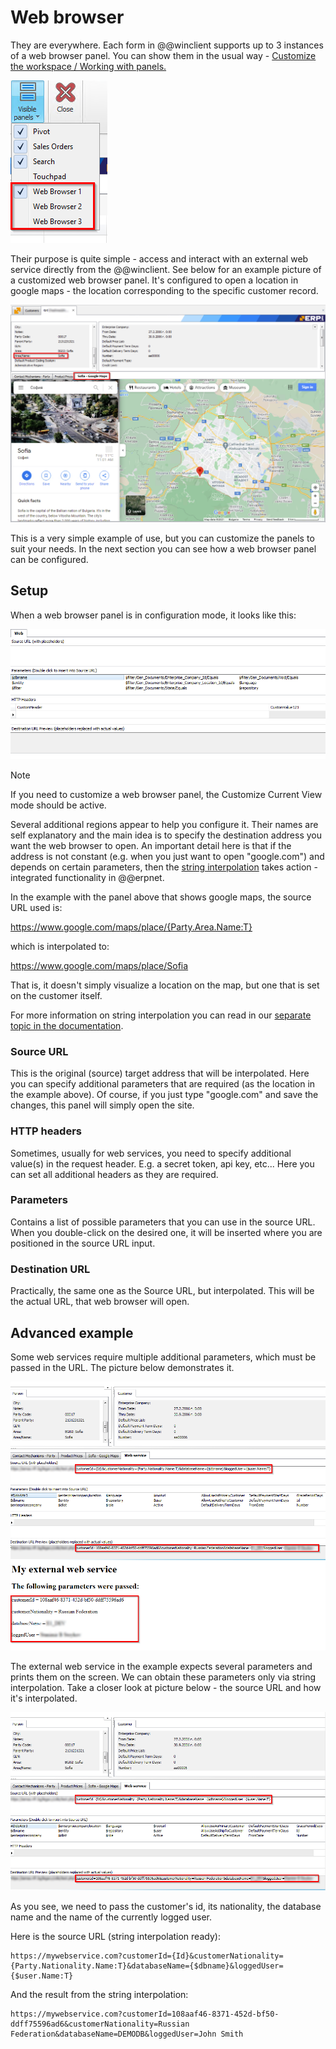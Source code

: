 # Web browser

They are everywhere. Each form in @@winclient supports up to 3 instances of a web browser panel. You can show them in the usual way - [Customize the workspace / Working with panels.](~/introduction/workspace-customization/working-with-panels.md)

![Layout-form-visible-panels](pictures/web-browser-visible-panels-popup.png)


Their purpose is quite simple - access and interact with an external web service directly from the @@winclient. See below for an example picture of a customized web browser panel. It's configured to open a location in google maps - the location corresponding to the specific customer record.


![Web-browser-google-maps](pictures/web-browser-google-maps.png)

This is a very simple example of use, but you can customize the panels to suit your needs. In the next section you can see how a web browser panel can be configured.


## Setup

When a web browser panel is in configuration mode, it looks like this:

![Web-browser-full](pictures/web-browser-config-empty.png)

> [!NOTE]
> If you need to customize a web browser panel, the Customize Current View mode should be active.

Several additional regions appear to help you configure it. Their names are self explanatory and the main idea is to specify the destination address you want the web browser to open.
An important detail here is that if the address is not constant (e.g. when you just want to open "google.com") and depends on certain parameters, then the [string interpolation](https://docs.erp.net/tech/advanced/string-interpolation/index.html) takes action - integrated functionality in @@erpnet.

In the example with the panel above that shows google maps, the source URL used is:

https://www.google.com/maps/place/{Party.Area.Name:T}

which is interpolated to:

https://www.google.com/maps/place/Sofia

That is, it doesn't simply visualize a location on the map, but one that is set on the customer itself.

For more information on string interpolation you can read in our [separate topic in the documentation](https://docs.erp.net/tech/advanced/string-interpolation/index.html).

### Source URL

This is the original (source) target address that will be interpolated. Here you can specify additional parameters that are required (as the location in the example above). Of course, if you just type "google.com" and save the changes, this panel will simply open the site.

### HTTP headers

Sometimes, usually for web services, you need to specify additional value(s) in the request header. E.g. a secret token, api key, etc... Here you can set all additional headers as they are required.

### Parameters

Contains a list of possible parameters that you can use in the source URL. When you double-click on the desired one, it will be inserted where you are positioned in the source URL input.

### Destination URL

Practically, the same one as the Source URL, but interpolated. This will be the actual URL, that web browser will open.


## Advanced example

Some web services require multiple additional parameters, which must be passed in the URL. The picture below demonstrates it.

![Web-browser-advanced-example-full](pictures/web-browser-full.png)

The external web service in the example expects several parameters and prints them on the screen. We can obtain these parameters only via string interpolation. Take a closer look at picture below - the source URL and how it's interpolated.

![Web-browser-full](pictures/web-browser-config.png)

As you see, we need to pass the customer's id, its nationality, the database name and the name of the currently logged user.

Here is the source URL (string interpolation ready):

```
https://mywebservice.com?customerId={Id}&customerNationality={Party.Nationality.Name:T}&databaseName={$dbname}&loggedUser={$user.Name:T}
```

And the result from the string interpolation:
```
https://mywebservice.com?customerId=108aaf46-8371-452d-bf50-ddff75596ad6&customerNationality=Russian Federation&databaseName=DEMODB&loggedUser=John Smith
```